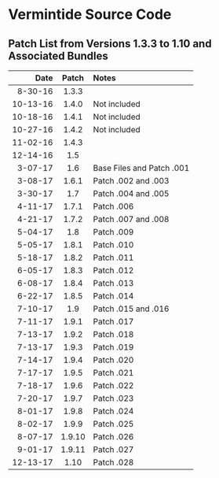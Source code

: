 # Vermintide Source Code

Patch List from Versions 1.3.3 to 1.10 and Associated Bundles
-------------------------------------------------------------

Date      |  Patch  | Notes
--------: | :-----: | :--------------
8-30-16   |  1.3.3  |   
10-13-16  |  1.4.0  | Not included   
10-18-16  |  1.4.1  | Not included   
10-27-16  |  1.4.2  | Not included   
11-02-16  |  1.4.3  | 
12-14-16  |  1.5    | 
3-07-17   |  1.6    | Base Files and Patch .001   
3-08-17   |  1.6.1  | Patch .002 and .003   
3-30-17   |  1.7    | Patch .004 and .005   
4-11-17   |  1.7.1  | Patch .006   
4-21-17   |  1.7.2  | Patch .007 and .008   
5-04-17   |  1.8    | Patch .009   
5-05-17   |  1.8.1  | Patch .010   
5-18-17   |  1.8.2  | Patch .011   
6-05-17   |  1.8.3  | Patch .012   
6-08-17   |  1.8.4  | Patch .013   
6-22-17   |  1.8.5  | Patch .014   
7-10-17   |  1.9    | Patch .015 and .016   
7-11-17   |  1.9.1  | Patch .017   
7-13-17   |  1.9.2  | Patch .018   
7-13-17   |  1.9.3  | Patch .019   
7-14-17   |  1.9.4  | Patch .020   
7-17-17   |  1.9.5  | Patch .021   
7-18-17   |  1.9.6  | Patch .022   
7-20-17   |  1.9.7  | Patch .023   
8-01-17   |  1.9.8  | Patch .024   
8-02-17   |  1.9.9  | Patch .025   
8-07-17   |  1.9.10 | Patch .026   
9-01-17   |  1.9.11 | Patch .027   
12-13-17  |  1.10   | Patch .028   